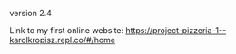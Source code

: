 version 2.4

Link to my first online website:
https://project-pizzeria-1--karolkropisz.repl.co/#/home